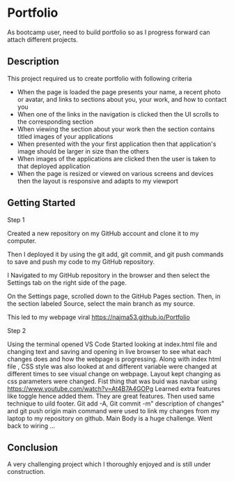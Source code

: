 # Portfolio
As bootcamp user, need to build portfolio so as I progress forward can attach different projects.

## Description

This project required us to create portfolio with following criteria
* When the page is loaded the page presents your name, a recent photo or avatar, and links to sections about you, your work, and how to contact you
* When one of the links in the navigation is clicked then the UI scrolls to the corresponding section
* When viewing the section about your work then the section contains titled images of your applications
* When presented with the your first application then that application's image should be larger in size than the others
* When images of the applications are clicked then the user is taken to that deployed application
* When the page is resized or viewed on various screens and devices then the layout is responsive and adapts to my viewport

## Getting Started
Step 1

Created a new repository on my GitHub account and clone it to my computer.

Then I deployed it by using the git add, git commit, and git push commands to save and push my code to my GitHub repository.

I Navigated to my GitHub repository in the browser and then select the Settings tab on the right side of the page.

On the Settings page, scrolled down to the GitHub Pages section. Then, in the section labeled Source, select the main branch as my source.

This led to my webpage viral https://najma53.github.io/Portfolio

Step 2

Using the terminal opened VS Code
Started looking at index.html file and changing text and saving and opening in live browser to see what each changes does and how the webpage is progressing.
Along with index html file , CSS style was also looked at and different variable were changed at different times to see visual change on webpage.
Layout kept changing as css parameters were changed.
Fist thing that was buid was navbar using https://www.youtube.com/watch?v=At4B7A4GOPg
Learned extra features like toggle hence added them. They are great features.
Then used same technique to uild footer.
Git add -A, Git commit -m" description of changes" and git push origin main command were used to link my changes from my laptop to my repository on github.
Main Body is a huge challenge. Went back to wiring ...

## Conclusion
A very challenging project which I thoroughly enjoyed and is still under construction.